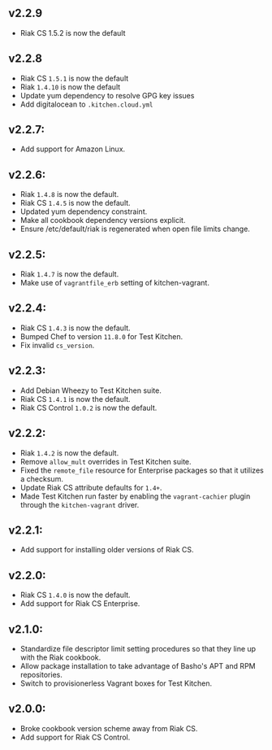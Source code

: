 ## v2.2.9

* Riak CS 1.5.2 is now the default

## v2.2.8

* Riak CS `1.5.1` is now the default
* Riak `1.4.10` is now the default
* Update yum dependency to resolve GPG key issues
* Add digitalocean to `.kitchen.cloud.yml`

## v2.2.7:

* Add support for Amazon Linux.

## v2.2.6:

* Riak `1.4.8` is now the default.
* Riak CS `1.4.5` is now the default.
* Updated yum dependency constraint.
* Make all cookbook dependency versions explicit.
* Ensure /etc/default/riak is regenerated when open file limits change.

## v2.2.5:

* Riak `1.4.7` is now the default.
* Make use of `vagrantfile_erb` setting of kitchen-vagrant.

## v2.2.4:

* Riak CS `1.4.3` is now the default.
* Bumped Chef to version `11.8.0` for Test Kitchen.
* Fix invalid `cs_version`.

## v2.2.3:

* Add Debian Wheezy to Test Kitchen suite.
* Riak CS `1.4.1` is now the default.
* Riak CS Control `1.0.2` is now the default.

## v2.2.2:

* Riak `1.4.2` is now the default.
* Remove `allow_mult` overrides in Test Kitchen suite.
* Fixed the `remote_file` resource for Enterprise packages so that it utilizes
  a checksum.
* Update Riak CS attribute defaults for `1.4+`.
* Made Test Kitchen run faster by enabling the `vagrant-cachier` plugin
  through the `kitchen-vagrant` driver.

## v2.2.1:

* Add support for installing older versions of Riak CS.

## v2.2.0:

* Riak CS `1.4.0` is now the default.
* Add support for Riak CS Enterprise.

## v2.1.0:

* Standardize file descriptor limit setting procedures so that they line up
  with the Riak cookbook.
* Allow package installation to take advantage of Basho's APT and RPM
  repositories.
* Switch to provisionerless Vagrant boxes for Test Kitchen.

## v2.0.0:

* Broke cookbook version scheme away from Riak CS.
* Add support for Riak CS Control.
